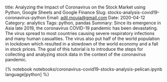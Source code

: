 title: Analyzing the Impact of Coronavirus on the Stock Market using Python, Google Sheets and Google Finance
Slug: stocks-analysis-covid19-coronavirus-python
Email: adil.mouja@gmail.com
Date: 2020-04-12
Category: analytics
Tags: python, pandas
Summary: Since its emergence in Asia late 2019, the coronavirus COVID-19 pandemic has been devastating. The virus spread to most countries causing severe respiratory infections and many human casualties. The virus also put half of the world population in lockdown which resulted in a slowdown of the world economy and a fall in stock prices. The goal of this tutorial is to introduce the steps for collecting and analyzing stock data in the context of the coronavirus pandemic.

{% notebook notebooks/coronavirus-covid19-stocks-analysis-pelican.ipynb language[python] %}	